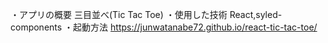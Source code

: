 ・アプリの概要
    三目並べ(Tic Tac Toe)
・使用した技術
    React,syled-components
・起動方法
    https://junwatanabe72.github.io/react-tic-tac-toe/
